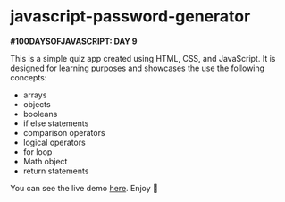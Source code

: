 # javascript-password-generator

**#100DAYSOFJAVASCRIPT: DAY 9**

This is a simple quiz app created using HTML, CSS, and JavaScript. It is designed for learning purposes and showcases the use the following concepts:

- arrays
- objects
- booleans
- if else statements
- comparison operators
- logical operators
- for loop
- Math object
- return statements

You can see the live demo [here](https://tapiwamla.github.io/javascript-password-generator/).
Enjoy 🚀